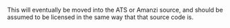 This will eventually be moved into the ATS or Amanzi source, and
should be assumed to be licensed in the same way that that source code
is.

